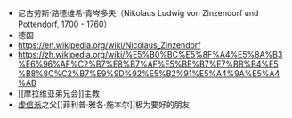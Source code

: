- 尼古劳斯·路德维希·青岑多夫（Nikolaus Ludwig von Zinzendorf und Pottendorf, 1700 - 1760）
- 德国
- https://en.wikipedia.org/wiki/Nicolaus_Zinzendorf
- https://zh.wikipedia.org/wiki/%E5%B0%BC%E5%8F%A4%E5%8A%B3%E6%96%AF%C2%B7%E8%B7%AF%E5%BE%B7%E7%BB%B4%E5%B8%8C%C2%B7%E9%9D%92%E5%B2%91%E5%A4%9A%E5%A4%AB
- [[摩拉维亚弟兄会]]主教
- [虔信派]([[虔诚主义]])之父[[菲利普·雅各·施本尔]]极为要好的朋友